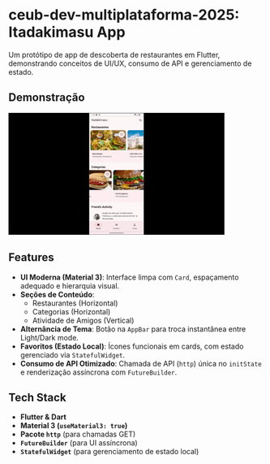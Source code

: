 # ceub-dev-multiplataforma-2025: Itadakimasu App

Um protótipo de app de descoberta de restaurantes em Flutter, demonstrando conceitos de UI/UX, consumo de API e gerenciamento de estado.

## Demonstração

![Demo do App](demoApp.gif)

## Features

* **UI Moderna (Material 3)**: Interface limpa com `Card`, espaçamento adequado e hierarquia visual.
* **Seções de Conteúdo**:
    * Restaurantes (Horizontal)
    * Categorias (Horizontal)
    * Atividade de Amigos (Vertical)
* **Alternância de Tema**: Botão na `AppBar` para troca instantânea entre Light/Dark mode.
* **Favoritos (Estado Local)**: Ícones funcionais em cards, com estado gerenciado via `StatefulWidget`.
* **Consumo de API Otimizado**: Chamada de API (`http`) única no `initState` e renderização assíncrona com `FutureBuilder`.

## Tech Stack

* **Flutter & Dart**
* **Material 3 (`useMaterial3: true`)**
* **Pacote `http`** (para chamadas GET)
* **`FutureBuilder`** (para UI assíncrona)
* **`StatefulWidget`** (para gerenciamento de estado local)